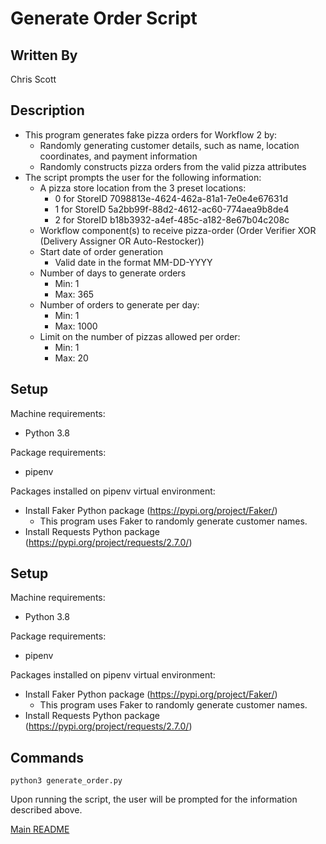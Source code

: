 # Generate Order Script

## Written By
Chris Scott

## Description
  * This program generates fake pizza orders for Workflow 2 by:
    * Randomly generating customer details, such as name, location coordinates, and payment information
    * Randomly constructs pizza orders from the valid pizza attributes
  * The script prompts the user for the following information:
    * A pizza store location from the 3 preset locations:
      * 0 for StoreID 7098813e-4624-462a-81a1-7e0e4e67631d
      * 1 for StoreID 5a2bb99f-88d2-4612-ac60-774aea9b8de4
      * 2 for StoreID b18b3932-a4ef-485c-a182-8e67b04c208c
    * Workflow component(s) to receive pizza-order (Order Verifier XOR (Delivery Assigner OR Auto-Restocker))
    * Start date of order generation
      * Valid date in the format MM-DD-YYYY
    * Number of days to generate orders
      * Min: 1
      * Max: 365
    * Number of orders to generate per day:
      * Min: 1
      * Max: 1000
    * Limit on the number of pizzas allowed per order:
      * Min: 1
      * Max: 20

## Setup
Machine requirements:
* Python 3.8

Package requirements:
* pipenv

Packages installed on pipenv virtual environment:
  * Install Faker Python package (https://pypi.org/project/Faker/)
    * This program uses Faker to randomly generate customer names.
  * Install Requests Python package (https://pypi.org/project/requests/2.7.0/)

## Setup
Machine requirements:
* Python 3.8

Package requirements:
* pipenv

Packages installed on pipenv virtual environment:
  * Install Faker Python package (https://pypi.org/project/Faker/)
    * This program uses Faker to randomly generate customer names.
  * Install Requests Python package (https://pypi.org/project/requests/2.7.0/)


## Commands
```
python3 generate_order.py
```
Upon running the script, the user will be prompted for the information described above.

[Main README](https://github.com/CPVazquez/CS6343)